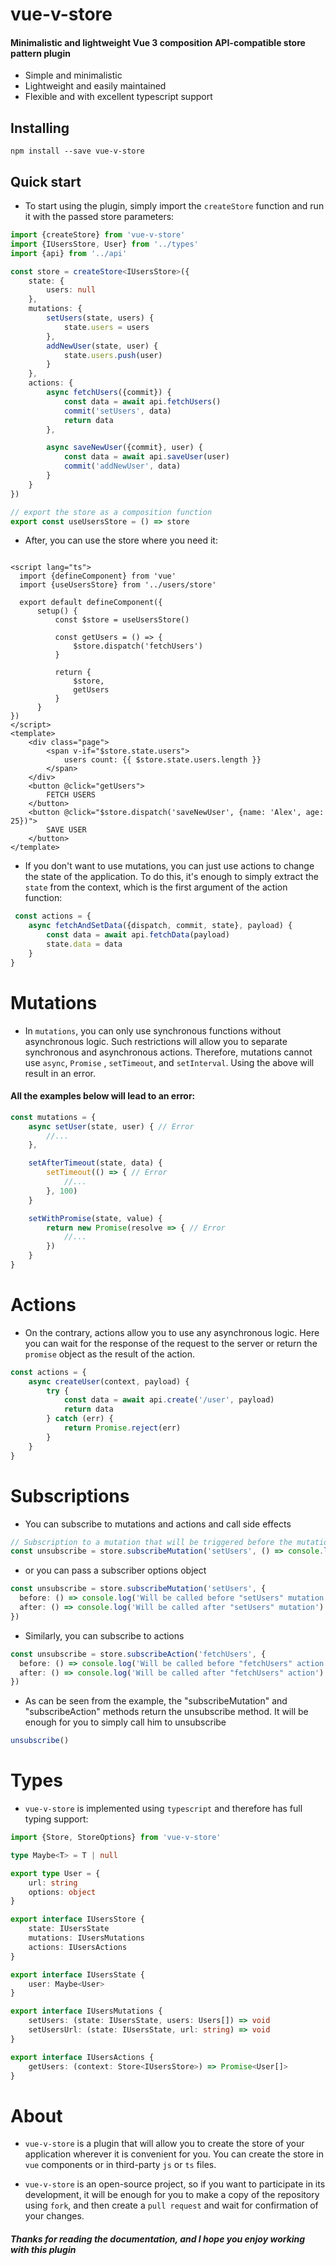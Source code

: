 # vue-v-store

#### Minimalistic and lightweight Vue 3 composition API-compatible store pattern plugin

* Simple and minimalistic
* Lightweight and easily maintained
* Flexible and with excellent typescript support

## Installing

```
npm install --save vue-v-store
```

## Quick start

* To start using the plugin, simply import the ```createStore``` function and run it with the passed store parameters:

```typescript
import {createStore} from 'vue-v-store'
import {IUsersStore, User} from '../types'
import {api} from '../api'

const store = createStore<IUsersStore>({
    state: {
        users: null
    },
    mutations: {
        setUsers(state, users) {
            state.users = users
        },
        addNewUser(state, user) {
            state.users.push(user)
        }
    },
    actions: {
        async fetchUsers({commit}) {
            const data = await api.fetchUsers()
            commit('setUsers', data)
            return data
        },

        async saveNewUser({commit}, user) {
            const data = await api.saveUser(user)
            commit('addNewUser', data)
        }
    }
})

// export the store as a composition function
export const useUsersStore = () => store
```

* After, you can use the store where you need it:

```vue

<script lang="ts">
  import {defineComponent} from 'vue'
  import {useUsersStore} from '../users/store'

  export default defineComponent({
      setup() {
          const $store = useUsersStore()

          const getUsers = () => {
              $store.dispatch('fetchUsers')
          }

          return {
              $store,
              getUsers
          }
      }
})
</script>
<template>
    <div class="page">
        <span v-if="$store.state.users">
            users count: {{ $store.state.users.length }}
        </span>
    </div>
    <button @click="getUsers">
        FETCH USERS
    </button>
    <button @click="$store.dispatch('saveNewUser', {name: 'Alex', age: 25})">
        SAVE USER
    </button>
</template>
```

* If you don't want to use mutations, you can just use actions to change the state of the application. To do this, it's
enough to simply extract the ```state``` from the context, which is the first argument of the action function:

```typescript
 const actions = {
    async fetchAndSetData({dispatch, commit, state}, payload) {
        const data = await api.fetchData(payload)
        state.data = data
    }
}
```

# Mutations

* In ```mutations```, you can only use synchronous functions without asynchronous logic. Such restrictions will allow you
to separate synchronous and asynchronous actions. Therefore, mutations cannot use ```async```, ```Promise```
, ```setTimeout```, and ```setInterval```. Using the above will result in an error.

#### All the examples below will lead to an error:

```typescript
const mutations = {
    async setUser(state, user) { // Error
        //... 
    },

    setAfterTimeout(state, data) {
        setTimeout(() => { // Error
            //...
        }, 100)
    }

    setWithPromise(state, value) {
        return new Promise(resolve => { // Error
            //...
        })
    }
}
```

# Actions

* On the contrary, actions allow you to use any asynchronous logic. Here you can wait for the response of the request to
the server or return the ```promise``` object as the result of the action.

```typescript
const actions = {
    async createUser(context, payload) {
        try {
            const data = await api.create('/user', payload)
            return data
        } catch (err) {
            return Promise.reject(err)
        }
    }
}
```

# Subscriptions
* You can subscribe to mutations and actions and call side effects

```typescript
// Subscription to a mutation that will be triggered before the mutation
const unsubscribe = store.subscribeMutation('setUsers', () => console.log('Will be called before "setUsers" mutation'))
```
* or you can pass a subscriber options object
```typescript
const unsubscribe = store.subscribeMutation('setUsers', {
  before: () => console.log('Will be called before "setUsers" mutation'),
  after: () => console.log('Will be called after "setUsers" mutation')
})
```
* Similarly, you can subscribe to actions
```typescript
const unsubscribe = store.subscribeAction('fetchUsers', {
  before: () => console.log('Will be called before "fetchUsers" action'),
  after: () => console.log('Will be called after "fetchUsers" action')
})
```
* As can be seen from the example, the "subscribeMutation" and "subscribeAction" methods return the unsubscribe method. It will be enough for you to simply call him to unsubscribe
```typescript
unsubscribe()
```

# Types

* ```vue-v-store``` is implemented using ```typescript``` and therefore has full typing support:

```typescript
import {Store, StoreOptions} from 'vue-v-store'

type Maybe<T> = T | null

export type User = {
    url: string
    options: object
}

export interface IUsersStore {
    state: IUsersState
    mutations: IUsersMutations
    actions: IUsersActions
}

export interface IUsersState {
    user: Maybe<User>
}

export interface IUsersMutations {
    setUsers: (state: IUsersState, users: Users[]) => void
    setUsersUrl: (state: IUsersState, url: string) => void
}

export interface IUsersActions {
    getUsers: (context: Store<IUsersStore>) => Promise<User[]>
}
```

# About

* ```vue-v-store``` is a plugin that will allow you to create the store of your application wherever it is convenient for you.
You can create the store in ```vue``` components or in third-party ```js``` or ```ts``` files.

* ```vue-v-store``` is an open-source project, so if you want to participate in its development, it will be enough for you to make a copy of the repository using ```fork```, and then create a ```pull request``` and wait for confirmation of your changes.

##### Thanks for reading the documentation, and I hope you enjoy working with this plugin
